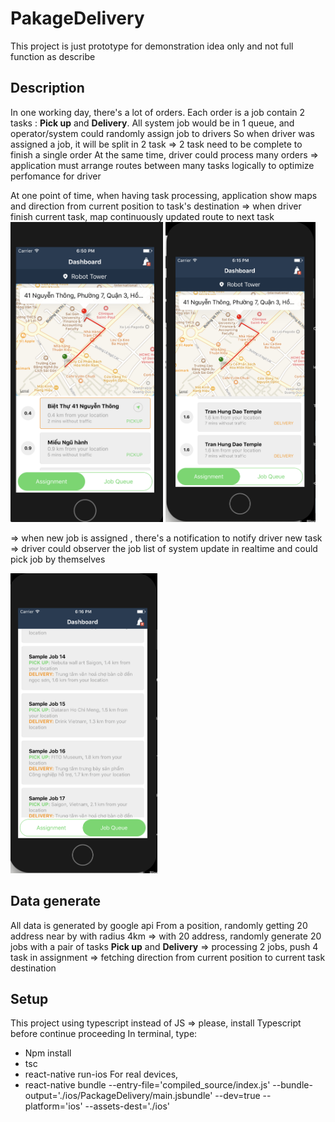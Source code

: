 # PakageDelivery
This project is just prototype for demonstration idea only and not full function as describe

## Description
In one working day, there's a lot of orders.
Each order is a job contain 2 tasks : **Pick up** and **Delivery**.
All system job would be in 1 queue, and operator/system could randomly assign job to drivers
So when driver was assigned a job, it will be split in 2 task => 2 task need to be complete to finish a single order
At the same time, driver could process many orders
=> application must arrange routes between many tasks logically to optimize perfomance for driver

At one point of time, when having task processing, application show maps and direction from current position to task's destination 
=> when driver finish current task, map continuously updated route to next task
<img src="https://github.com/duonganhthu43/PakageDelivery/blob/master/current_processing_task.png" height="480">
<img src="https://github.com/duonganhthu43/PakageDelivery/blob/master/processing_tasks.png" height="480">

=> when new job is assigned , there's a notification to notify driver new task
=> driver could observer the job list of system update in realtime and could pick job by themselves

<img src="https://github.com/duonganhthu43/PakageDelivery/blob/master/new_job_list.png" height="480">


## Data generate
All data is generated by google api
From a position, randomly getting 20 address near by with radius 4km
=> with 20 address, randomly generate 20 jobs with a pair of tasks **Pick up** and **Delivery**
=> processing 2 jobs, push 4 task in assignment
=> fetching direction from current position to current task destination

## Setup
This project using typescript instead of JS => please, install Typescript before continue proceeding
In terminal, type:
* Npm install
* tsc
* react-native run-ios
For real devices, 
* react-native bundle --entry-file='compiled_source/index.js' --bundle-output='./ios/PackageDelivery/main.jsbundle' --dev=true  --platform='ios' --assets-dest='./ios'


